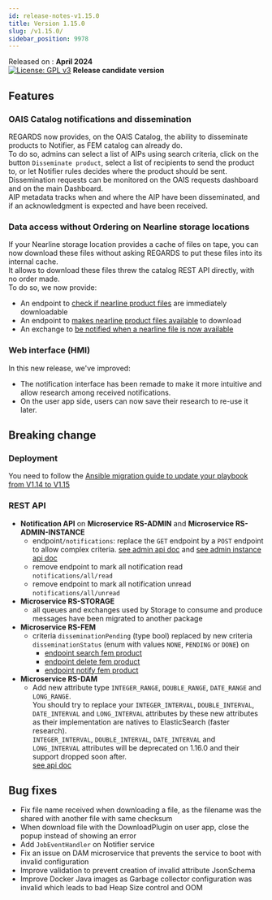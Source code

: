 ```yaml
---
id: release-notes-v1.15.0
title: Version 1.15.0
slug: /v1.15.0/
sidebar_position: 9978
---
```


Released on : **April 2024**  
[![License: GPL v3](https://img.shields.io/badge/License-GPLv3-blue.svg)](https://www.gnu.org/licenses/gpl-3.0)
**Release candidate version**

## Features

### OAIS Catalog notifications and dissemination

REGARDS now provides, on the OAIS Catalog, the ability to disseminate products to Notifier, as FEM catalog can already
do.  
To do so, admins can select a list of AIPs using search criteria, click on the button `Disseminate product`, select
a list of recipients to send the product to, or let Notifier rules decides where the product should be sent.  
Dissemination requests can be monitored on the OAIS requests dashboard and on the main Dashboard.  
AIP metadata tracks when and where the AIP have been disseminated, and if an acknowledgment is expected and have been
received.

### Data access without Ordering on Nearline storage locations

If your Nearline storage location provides a cache of files on tape, you can now download these files without asking
REGARDS to put these files into its internal cache.  
It allows to download these files threw the catalog REST API directly, with no order made.  
To do so, we now provide:

* An endpoint to [check if nearline product files](/docs/development/backend/services/catalog/file-restoration-api#check-product-availability-endpoint) are immediately downloadable
* An endpoint to [makes nearline product files available](/docs/development/backend/services/catalog/file-restoration-api#product-restoration-endpoint) to download
* An exchange to [be notified when a nearline file is now available](/docs/development/backend/services/storage/file-availability-api)

### Web interface (HMI)

In this new release, we've improved:

* The notification interface has been remade to make it more intuitive and allow research among received notifications.
* On the user app side, users can now save their research to re-use it later.

## Breaking change

### Deployment

You need to follow the [Ansible migration guide to update your playbook from V1.14 to V1.15](/docs/setup/swarm/migration/1.14-to-1.15)

### REST API

- **Notification API** on **Microservice RS-ADMIN** and **Microservice RS-ADMIN-INSTANCE**
    - endpoint`/notifications`: replace the `GET` endpoint by a `POST` endpoint to allow complex
      criteria. [see admin api doc](/docs/development/backend/services/admin/api-swagger#tag/notification-controller/operation/retrieveNotifications)
      and [see admin instance api doc](/docs/development/backend/services/admin-instance/api-swagger#tag/notification-controller/operation/retrieveNotifications)
    - remove endpoint to mark all notification read `notifications/all/read`
    - remove endpoint to mark all notification unread `notifications/all/unread`
- **Microservice RS-STORAGE**
  - all queues and exchanges used by Storage to consume and produce messages have been migrated to another package
- **Microservice RS-FEM**
    - criteria `disseminationPending` (type bool) replaced by new criteria `disseminationStatus` (enum with
      values `NONE`, `PENDING` or `DONE`) on
        - [endpoint search fem product](/docs/development/backend/services/fem/guides/rest/api#tag/feature-entity-controller/operation/searchFeatures)
        - [endpoint delete fem product](/docs/development/backend/services/fem/guides/rest/api#tag/feature-entity-controller/operation/deleteFeatures_1)
        - [endpoint notify fem product](/docs/development/backend/services/fem/guides/rest/api#tag/feature-entity-controller/operation/notifyFeatures)
- **Microservice RS-DAM**
    - Add new attribute type `INTEGER_RANGE`, `DOUBLE_RANGE`, `DATE_RANGE` and `LONG_RANGE`.  
      You should try to replace your `INTEGER_INTERVAL`, `DOUBLE_INTERVAL`, `DATE_INTERVAL` and `LONG_INTERVAL`
      attributes by these new attributes as their implementation are natives to ElasticSearch (faster research).  
      `INTEGER_INTERVAL`, `DOUBLE_INTERVAL`, `DATE_INTERVAL` and `LONG_INTERVAL` attributes will be deprecated on 1.16.0
      and their support dropped soon after.  
      [see api doc](/docs/development/backend/services/dam/api-swagger#tag/attribute-model-controller/operation/getAttributes)

## Bug fixes

- Fix file name received when downloading a file, as the filename was the shared with another file with same checksum
- When download file with the DownloadPlugin on user app, close the popup instead of showing an error
- Add `JobEventHandler` on Notifier service
- Fix an issue on DAM microservice that prevents the service to boot with invalid configuration
- Improve validation to prevent creation of invalid attribute JsonSchema
- Improve Docker Java images as Garbage collector configuration was invalid which leads to bad Heap Size control and OOM
